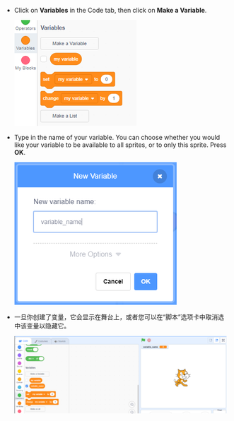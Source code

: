+ Click on **Variables** in the Code tab, then click on **Make a Variable**.
    
    ![变量块](images/data-blocks.png)

+ Type in the name of your variable. You can choose whether you would like your variable to be available to all sprites, or to only this sprite. Press **OK**.
    
    ![创建变量](images/create-variable.png)

+ 一旦你创建了变量，它会显示在舞台上，或者您可以在“脚本”选项卡中取消选中该变量以隐藏它。
    
    ![Variable on the stage](images/variable-show.png)